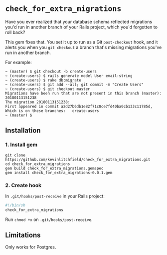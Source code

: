 # `check_for_extra_migrations`

Have you ever realized that your database schema reflected migrations you'd run in another branch of your Rails project, which you'd forgotten to roll back?

This gem fixes that. You set it up to run as a Git `post-checkout` hook, and it alerts you when you `git checkout` a branch that's missing migrations you've run in another branch.

For example:

```
~ (master) $ git checkout -b create-users
~ (create-users) $ rails generate model User email:string
~ (create-users) $ rake db:migrate
~ (create-users) $ git add --all; git commit -m "Create Users"
~ (create-users) $ git checkout master
Migrations have been run that are not present in this branch (master): 20180113151238
The migration 20180113151238:
First appeared in commit a2d27b6db1e82f71c8ce7fd40ba0cb133c11785d,
Which is on these branches:   create-users
~ (master) $
```

## Installation

### 1. Install gem

```
git clone https://github.com/kevinlitchfield/check_for_extra_migrations.git
cd check_for_extra_migrations
gem build check_for_extra_migrations.gemspec
gem install check_for_extra_migrations-0.0.1.gem
```

### 2. Create hook

In `.git/hooks/post-receive` in your Rails project:

```sh
#!/bin/sh
check_for_extra_migrations
```

Run `chmod +x` on `.git/hooks/post-receive`.

## Limitations

Only works for Postgres.
